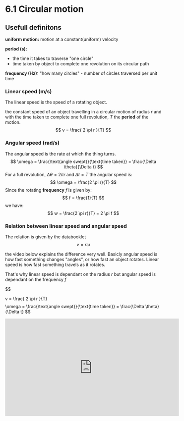 # 6.1 Circular motion

## Usefull definitons

**uniform motion:** motion at a constant(uniform) velocity

**period (s):** 
- the time it takes to traverse "one circle" 
- time taken by object to complete one revolution on its circular path

**frequency (Hz):** "how many circles" - number of circles traversed per unit time


### Linear speed (m/s)
The linear speed is the speed of a rotating object.

the constant speed of an object travelling in a circular motion of radius $r$ and with the time taken to complete one full revolution, $T$  the **period** of the motion.
$$
v = \frac{ 2 \pi r }{T}
$$

### Angular speed (rad/s)
The angular speed is the rate at which the thing turns.
$$
\omega = \frac{\text{angle swept}}{\text{time taken}} = \frac{\Delta \theta}{\Delta t}
$$
For  a full revolution, $\Delta \theta = 2 \pi r$ and $\Delta t = T$ the angular speed is:
$$
\omega = \frac{2 \pi r}{T}
$$
Since the rotating **frequency** $f$ is given by:
$$
f = \frac{1}{T}
$$
we have:
$$
w = \frac{2 \pi r}{T} = 2 \pi f
$$

### Relation between linear speed and angular speed
The relation is given by the databooklet
$$
v = r \omega
$$

the video below explains the difference very well. Basicly angular speed is how fast something changes "angles", or how fast an object rotates. Linear speed is how fast something travels as it rotates.

That's why linear speed is dependant on the radius $r$ but angular speed is dependant on the frequency $f$

$$

v = \frac{ 2 \pi r }{T}
$$
$$
\omega = \frac{\text{angle swept}}{\text{time taken}} = \frac{\Delta \theta}{\Delta t}
$$

<iframe width="560" height="315" src="https://www.youtube.com/embed/3Lape_vG0Sc" title="YouTube video player" frameborder="0" allow="accelerometer; autoplay; clipboard-write; encrypted-media; gyroscope; picture-in-picture; web-share" allowfullscreen></iframe>
